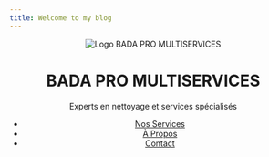 ```yaml
---
title: Welcome to my blog
---
```

<header>
  <img src="logo.png" alt="Logo BADA PRO MULTISERVICES" class="logo">
  <h1>BADA PRO MULTISERVICES</h1>
  <p>Experts en nettoyage et services spécialisés</p>
  <nav>
    <ul>
      <li><a href="#services">Nos Services</a></li>
      <li><a href="#about">À Propos</a></li>
      <li><a href="#contact">Contact</a></li>
    </ul>
  </nav>
</header>

